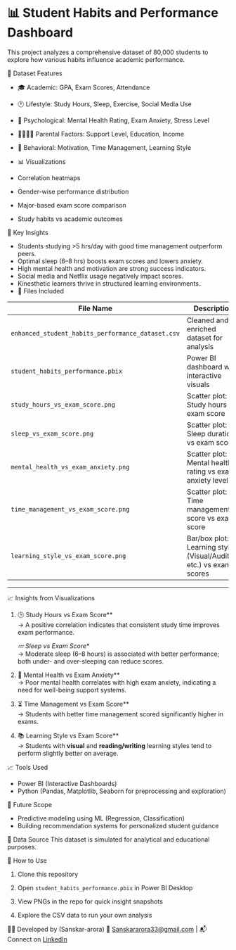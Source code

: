 # 📊 Student Habits and Performance Dashboard

This project analyzes a comprehensive dataset of 80,000 students to explore how various habits influence academic performance.

📁 Dataset Features
- 🎓 Academic: GPA, Exam Scores, Attendance
- 🕐 Lifestyle: Study Hours, Sleep, Exercise, Social Media Use
- 🧠 Psychological: Mental Health Rating, Exam Anxiety, Stress Level
- 👨‍👩‍👧‍👦 Parental Factors: Support Level, Education, Income
- 🎯 Behavioral: Motivation, Time Management, Learning Style

-  📊 Visualizations
- Correlation heatmaps
- Gender-wise performance distribution
- Major-based exam score comparison
- Study habits vs academic outcomes

 🧠 Key Insights
- Students studying >5 hrs/day with good time management outperform peers.
- Optimal sleep (6–8 hrs) boosts exam scores and lowers anxiety.
- High mental health and motivation are strong success indicators.
- Social media and Netflix usage negatively impact scores.
- Kinesthetic learners thrive in structured learning environments.
- 📂 Files Included

| File Name                                    | Description                                                |
|---------------------------------------------|------------------------------------------------------------|
| `enhanced_student_habits_performance_dataset.csv` | Cleaned and enriched dataset for analysis                  |
| `student_habits_performance.pbix`           | Power BI dashboard with interactive visuals                |
| `study_hours_vs_exam_score.png`             | Scatter plot: Study hours vs exam score                    |
| `sleep_vs_exam_score.png`                   | Scatter plot: Sleep duration vs exam score                 |
| `mental_health_vs_exam_anxiety.png`         | Scatter plot: Mental health rating vs exam anxiety level   |
| `time_management_vs_exam_score.png`         | Scatter plot: Time management score vs exam score          |
| `learning_style_vs_exam_score.png`          | Bar/box plot: Learning styles (Visual/Auditory etc.) vs exam scores |

---

 📈 Insights from Visualizations

1. 🕒 Study Hours vs Exam Score**  
   → A positive correlation indicates that consistent study time improves exam performance.

   *💤 Sleep vs Exam Score**  
   → Moderate sleep (6–8 hours) is associated with better performance; both under- and over-sleeping can reduce scores.

3. 🧠 Mental Health vs Exam Anxiety**  
   → Poor mental health correlates with high exam anxiety, indicating a need for well-being support systems.

4. ⏳ Time Management vs Exam Score**  
   → Students with better time management scored significantly higher in exams.

5. 📚 Learning Style vs Exam Score**  
   → Students with **visual** and **reading/writing** learning styles tend to perform slightly better on average.

 📈 Tools Used
- Power BI (Interactive Dashboards)
- Python (Pandas, Matplotlib, Seaborn for preprocessing and exploration)


 🚀 Future Scope
- Predictive modeling using ML (Regression, Classification)
- Building recommendation systems for personalized student guidance

 🧾 Data Source
This dataset is simulated for analytical and educational purposes.

🚀 How to Use

1. Clone this repository
   
2. Open `student_habits_performance.pbix` in Power BI Desktop

3. View PNGs in the repo for quick insight snapshots

4. Explore the CSV data to run your own analysis


👨‍💻 Developed by (Sanskar-arora) 📧 Sanskararora33@gmail.com  | 📬 Connect on [LinkedIn](https://www.linkedin.com/in/sanskar-arora-b60151221/)
